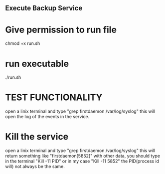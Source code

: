 ## Execute Backup Service ##

# Give permission to run file #

chmod +x run.sh

# run executable #

./run.sh

# TEST FUNCTIONALITY #

open a linix terminal and type "grep firstdaemon /var/log/syslog"
this will open the log of the events in the service.

# Kill the service #

open a linix terminal and type "grep firstdaemon /var/log/syslog"
this will return something like "firstdaemon[5852]" with other data, you should type in the terminal "Kill -11 PID" or in my case "Kill -11 5852"  the PID(process id will) not always be the same.